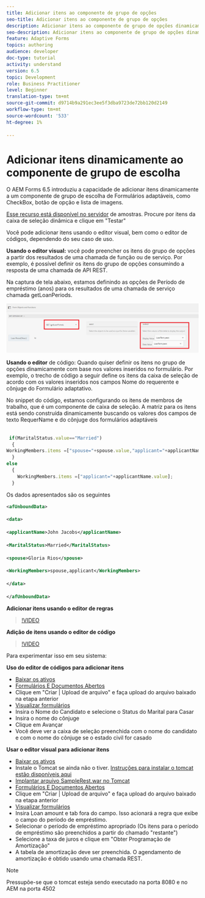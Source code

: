 ```yaml
---
title: Adicionar itens ao componente de grupo de opções
seo-title: Adicionar itens ao componente de grupo de opções
description: Adicionar itens ao componente de grupo de opções dinamicamente
seo-description: Adicionar itens ao componente de grupo de opções dinamicamente
feature: Adaptive Forms
topics: authoring
audience: developer
doc-type: tutorial
activity: understand
version: 6.5
topic: Development
role: Business Practitioner
level: Beginner
translation-type: tm+mt
source-git-commit: d9714b9a291ec3ee5f3dba9723de72bb120d2149
workflow-type: tm+mt
source-wordcount: '533'
ht-degree: 1%

---
```




# Adicionar itens dinamicamente ao componente de grupo de escolha

O AEM Forms 6.5 introduziu a capacidade de adicionar itens dinamicamente a um componente de grupo de escolha de Formulários adaptáveis, como CheckBox, botão de opção e lista de imagens.

[Esse recurso está disponível no servidor](https://forms.enablementadobe.com/content/samples/samples.html?query=0) de amostras. Procure por itens da caixa de seleção dinâmica e clique em &quot;Testar&quot;


Você pode adicionar itens usando o editor visual, bem como o editor de códigos, dependendo do seu caso de uso.

**Usando o editor visual:** você pode preencher os itens do grupo de opções a partir dos resultados de uma chamada de função ou de serviço. Por exemplo, é possível definir os itens do grupo de opções consumindo a resposta de uma chamada de API REST.

Na captura de tela abaixo, estamos definindo as opções de Período de empréstimo (anos) para os resultados de uma chamada de serviço chamada getLoanPeriods.

![Editor de regras](assets/ruleeditor.png)

**Usando o editor** de código: Quando quiser definir os itens no grupo de opções dinamicamente com base nos valores inseridos no formulário. Por exemplo, o trecho de código a seguir define os itens da caixa de seleção de acordo com os valores inseridos nos campos Nome do requerente e cônjuge do Formulário adaptativo.

No snippet do código, estamos configurando os itens de membros de trabalho, que é um componente de caixa de seleção. A matriz para os itens está sendo construída dinamicamente buscando os valores dos campos de texto RequerName e do cônjuge dos formulários adaptáveis

```javascript
 
 if(MaritalStatus.value=="Married")
  {
WorkingMembers.items =["spouse="+spouse.value,"applicant="+applicantName.value];
  }
else
  {
    WorkingMembers.items =["applicant="+applicantName.value];
  }
```

Os dados apresentados são os seguintes

```xml
<afUnboundData>

<data>

<applicantName>John Jacobs</applicantName>

<MaritalStatus>Married</MaritalStatus>

<spouse>Gloria Rios</spouse>

<WorkingMembers>spouse,applicant</WorkingMembers>

</data>

</afUnboundData>
```

**Adicionar itens usando o editor de regras**

>[!VIDEO](https://video.tv.adobe.com/v/26847?quality=12&learn=on)

**Adição de itens usando o editor de código**

>[!VIDEO](https://video.tv.adobe.com/v/26848?quality=12&learn=on)

Para experimentar isso em seu sistema:

**Uso do editor de códigos para adicionar itens**

* [Baixar os ativos](assets/usingthecodeeditor.zip)
* [Formulários E Documentos Abertos](http://localhost:4502/aem/forms.html/content/dam/formsanddocuments)
* Clique em &quot;Criar | Upload de arquivo&quot; e faça upload do arquivo baixado na etapa anterior
* [Visualizar formulários](http://localhost:4502/content/dam/formsanddocuments/simpleform/jcr:content?wcmmode=disabled)
* Insira o Nome do Candidato e selecione o Status do Marital para Casar
* Insira o nome do cônjuge
* Clique em Avançar
* Você deve ver a caixa de seleção preenchida com o nome do candidato e com o nome do cônjuge se o estado civil for casado

**Usar o editor visual para adicionar itens**

* [Baixar os ativos](assets/usingthevisualeditor.zip)
* Instale o Tomcat se ainda não o tiver. [Instruções para instalar o tomcat estão disponíveis aqui](https://docs.adobe.com/content/help/en/experience-manager-learn/forms/ic-print-channel-tutorial/introduction.html)
* [Implantar arquivo SampleRest.war no Tomcat](https://forms.enablementadobe.com/content/DemoServerBundles/SampleRest.war)
* [Formulários E Documentos Abertos](http://localhost:4502/aem/forms.html/content/dam/formsanddocuments)
* Clique em &quot;Criar | Upload de arquivo&quot; e faça upload do arquivo baixado na etapa anterior
* [Visualizar formulários](http://localhost:4502/content/dam/formsanddocuments/amortizationschedule/jcr:content?wcmmode=disabled)
* Insira Loan amount e tab fora do campo. Isso acionará a regra que exibe o campo do período de empréstimo.
* Selecionar o período de empréstimo apropriado (Os itens para o período de empréstimo são preenchidos a partir do chamado &quot;restante&quot;)
* Selecione a taxa de juros e clique em &quot;Obter Programação de Amortização&quot;
* A tabela de amortização deve ser preenchida. O agendamento de amortização é obtido usando uma chamada REST.

>[!NOTE]
> Pressupõe-se que o tomcat esteja sendo executado na porta 8080 e no AEM na porta 4502

